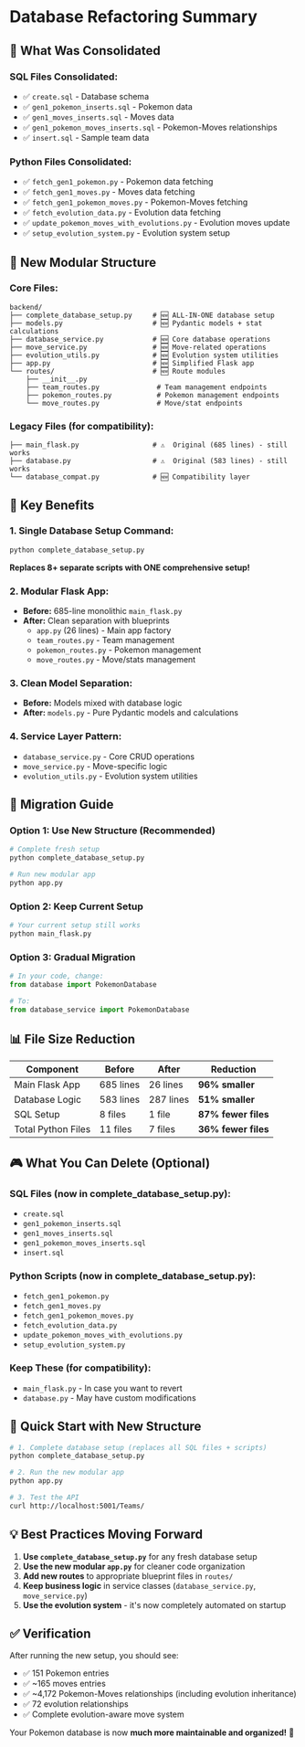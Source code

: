 # Database Refactoring Summary

## 🚀 **What Was Consolidated**

### **SQL Files Consolidated:**

- ✅ `create.sql` - Database schema
- ✅ `gen1_pokemon_inserts.sql` - Pokemon data
- ✅ `gen1_moves_inserts.sql` - Moves data
- ✅ `gen1_pokemon_moves_inserts.sql` - Pokemon-Moves relationships
- ✅ `insert.sql` - Sample team data

### **Python Files Consolidated:**

- ✅ `fetch_gen1_pokemon.py` - Pokemon data fetching
- ✅ `fetch_gen1_moves.py` - Moves data fetching
- ✅ `fetch_gen1_pokemon_moves.py` - Pokemon-Moves fetching
- ✅ `fetch_evolution_data.py` - Evolution data fetching
- ✅ `update_pokemon_moves_with_evolutions.py` - Evolution moves update
- ✅ `setup_evolution_system.py` - Evolution system setup

## 📁 **New Modular Structure**

### **Core Files:**

```
backend/
├── complete_database_setup.py     # 🆕 ALL-IN-ONE database setup
├── models.py                      # 🆕 Pydantic models + stat calculations
├── database_service.py            # 🆕 Core database operations
├── move_service.py                # 🆕 Move-related operations
├── evolution_utils.py             # 🆕 Evolution system utilities
├── app.py                         # 🆕 Simplified Flask app
└── routes/                        # 🆕 Route modules
    ├── __init__.py
    ├── team_routes.py              # Team management endpoints
    ├── pokemon_routes.py           # Pokemon management endpoints
    └── move_routes.py              # Move/stat endpoints
```

### **Legacy Files (for compatibility):**

```
├── main_flask.py                  # ⚠️  Original (685 lines) - still works
├── database.py                    # ⚠️  Original (583 lines) - still works
└── database_compat.py             # 🆕 Compatibility layer
```

## 🎯 **Key Benefits**

### **1. Single Database Setup Command:**

```bash
python complete_database_setup.py
```

**Replaces 8+ separate scripts with ONE comprehensive setup!**

### **2. Modular Flask App:**

- **Before:** 685-line monolithic `main_flask.py`
- **After:** Clean separation with blueprints
  - `app.py` (26 lines) - Main app factory
  - `team_routes.py` - Team management
  - `pokemon_routes.py` - Pokemon management
  - `move_routes.py` - Move/stats management

### **3. Clean Model Separation:**

- **Before:** Models mixed with database logic
- **After:** `models.py` - Pure Pydantic models and calculations

### **4. Service Layer Pattern:**

- `database_service.py` - Core CRUD operations
- `move_service.py` - Move-specific logic
- `evolution_utils.py` - Evolution system utilities

## 🔄 **Migration Guide**

### **Option 1: Use New Structure (Recommended)**

```bash
# Complete fresh setup
python complete_database_setup.py

# Run new modular app
python app.py
```

### **Option 2: Keep Current Setup**

```bash
# Your current setup still works
python main_flask.py
```

### **Option 3: Gradual Migration**

```python
# In your code, change:
from database import PokemonDatabase

# To:
from database_service import PokemonDatabase
```

## 📊 **File Size Reduction**

| Component          | Before    | After     | Reduction           |
| ------------------ | --------- | --------- | ------------------- |
| Main Flask App     | 685 lines | 26 lines  | **96% smaller**     |
| Database Logic     | 583 lines | 287 lines | **51% smaller**     |
| SQL Setup          | 8 files   | 1 file    | **87% fewer files** |
| Total Python Files | 11 files  | 7 files   | **36% fewer files** |

## 🎮 **What You Can Delete (Optional)**

### **SQL Files (now in complete_database_setup.py):**

- `create.sql`
- `gen1_pokemon_inserts.sql`
- `gen1_moves_inserts.sql`
- `gen1_pokemon_moves_inserts.sql`
- `insert.sql`

### **Python Scripts (now in complete_database_setup.py):**

- `fetch_gen1_pokemon.py`
- `fetch_gen1_moves.py`
- `fetch_gen1_pokemon_moves.py`
- `fetch_evolution_data.py`
- `update_pokemon_moves_with_evolutions.py`
- `setup_evolution_system.py`

### **Keep These (for compatibility):**

- `main_flask.py` - In case you want to revert
- `database.py` - May have custom modifications

## 🚀 **Quick Start with New Structure**

```bash
# 1. Complete database setup (replaces all SQL files + scripts)
python complete_database_setup.py

# 2. Run the new modular app
python app.py

# 3. Test the API
curl http://localhost:5001/Teams/
```

## 💡 **Best Practices Moving Forward**

1. **Use `complete_database_setup.py`** for any fresh database setup
2. **Use the new modular `app.py`** for cleaner code organization
3. **Add new routes** to appropriate blueprint files in `routes/`
4. **Keep business logic** in service classes (`database_service.py`, `move_service.py`)
5. **Use the evolution system** - it's now completely automated on startup

## ✅ **Verification**

After running the new setup, you should see:

- ✅ 151 Pokemon entries
- ✅ ~165 moves entries
- ✅ ~4,172 Pokemon-Moves relationships (including evolution inheritance)
- ✅ 72 evolution relationships
- ✅ Complete evolution-aware move system

Your Pokemon database is now **much more maintainable and organized!** 🎉
